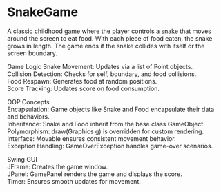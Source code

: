 # SnakeGame
A classic childhood game where the player controls a snake that moves around the screen to eat food. With each piece of food eaten, the snake grows in length. The game ends if the snake collides with itself or the screen boundary.

Game Logic
Snake Movement: Updates via a list of Point objects.  
Collision Detection: Checks for self, boundary, and food collisions.  
Food Respawn: Generates food at random positions.  
Score Tracking: Updates score on food consumption.  
 
OOP Concepts  
Encapsulation: Game objects like Snake and Food encapsulate their data and behaviors.  
Inheritance: Snake and Food inherit from the base class GameObject.  
Polymorphism: draw(Graphics g) is overridden for custom rendering.  
Interface: Movable ensures consistent movement behavior.  
Exception Handling: GameOverException handles game-over scenarios.  
 
Swing GUI  
JFrame: Creates the game window.  
JPanel: GamePanel renders the game and displays the score.  
Timer: Ensures smooth updates for movement.  
